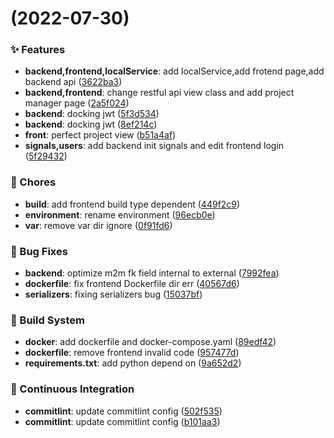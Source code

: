 #  (2022-07-30)


### ✨ Features

* **backend,frontend,localService**: add localService,add frotend page,add backend api ([3622ba3](https://github.com/tqq1994516/test_platform/commit/3622ba3))
* **backend,frontend**: change restful api view class and add project manager page ([2a5f024](https://github.com/tqq1994516/test_platform/commit/2a5f024))
* **backend**: docking jwt ([5f3d534](https://github.com/tqq1994516/test_platform/commit/5f3d534))
* **backend**: docking jwt ([8ef214c](https://github.com/tqq1994516/test_platform/commit/8ef214c))
* **front**: perfect project view ([b51a4af](https://github.com/tqq1994516/test_platform/commit/b51a4af))
* **signals,users**: add backend init signals and edit frontend login ([5f29432](https://github.com/tqq1994516/test_platform/commit/5f29432))


### 🎫 Chores

* **build**: add frontend build type dependent ([449f2c9](https://github.com/tqq1994516/test_platform/commit/449f2c9))
* **environment**: rename environment ([96ecb0e](https://github.com/tqq1994516/test_platform/commit/96ecb0e))
* **var**: remove var dir ignore ([0f91fd6](https://github.com/tqq1994516/test_platform/commit/0f91fd6))


### 🐛 Bug Fixes

* **backend**: optimize m2m fk field internal to external ([7992fea](https://github.com/tqq1994516/test_platform/commit/7992fea))
* **dockerfile**: fix frontend Dockerfile dir err ([40567d6](https://github.com/tqq1994516/test_platform/commit/40567d6))
* **serializers**: fixing serializers bug ([15037bf](https://github.com/tqq1994516/test_platform/commit/15037bf))


### 👷 Build System

* **docker**: add dockerfile and docker-compose.yaml ([89edf42](https://github.com/tqq1994516/test_platform/commit/89edf42))
* **dockerfile**: remove frontend invalid code ([957477d](https://github.com/tqq1994516/test_platform/commit/957477d))
* **requirements.txt**: add python depend on ([9a652d2](https://github.com/tqq1994516/test_platform/commit/9a652d2))


### 🔧 Continuous Integration

* **commitlint**: update commitlint config ([502f535](https://github.com/tqq1994516/test_platform/commit/502f535))
* **commitlint**: update commitlint config ([b101aa3](https://github.com/tqq1994516/test_platform/commit/b101aa3))



